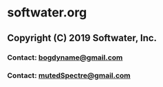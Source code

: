 # **softwater.org**
## **Copyright (C) 2019 Softwater, Inc.**
### **Contact: bogdyname@gmail.com**
### **Contact: mutedSpectre@gmail.com**
